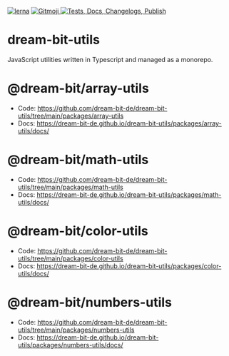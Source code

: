 [![lerna](https://img.shields.io/badge/maintained%20with-lerna-cc00ff.svg)](https://lerna.js.org/)
<a href="https://gitmoji.dev">
<img src="https://img.shields.io/badge/gitmoji-%20😜%20😍-FFDD67.svg?style=flat-square" alt="Gitmoji">
</a>
[![Tests, Docs, Changelogs, Publish](https://github.com/dream-bit-de/dream-bit-utils/actions/workflows/tests_docs_changelogs_publish.yml/badge.svg?branch=main)](https://github.com/dream-bit-de/dream-bit-utils/actions/workflows/tests_docs_changelogs_publish.yml)

# dream-bit-utils

JavaScript utilities written in Typescript and managed as a monorepo.

# @dream-bit/array-utils

- Code: https://github.com/dream-bit-de/dream-bit-utils/tree/main/packages/array-utils
- Docs: https://dream-bit-de.github.io/dream-bit-utils/packages/array-utils/docs/

# @dream-bit/math-utils

- Code: https://github.com/dream-bit-de/dream-bit-utils/tree/main/packages/math-utils
- Docs: https://dream-bit-de.github.io/dream-bit-utils/packages/math-utils/docs/

# @dream-bit/color-utils

- Code: https://github.com/dream-bit-de/dream-bit-utils/tree/main/packages/color-utils
- Docs: https://dream-bit-de.github.io/dream-bit-utils/packages/color-utils/docs/

# @dream-bit/numbers-utils

- Code: https://github.com/dream-bit-de/dream-bit-utils/tree/main/packages/numbers-utils
- Docs: https://dream-bit-de.github.io/dream-bit-utils/packages/numbers-utils/docs/
